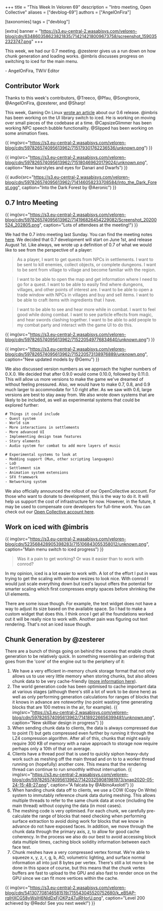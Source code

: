 +++
title = "This Week In Veloren 69"
description = "Intro meeting, Open Collective"
aliases = ["devblog-69"]
authors = ["AngelOnFira"]

[taxonomies]
tags = ["devblog"]

[extra]
banner = "https://s3.eu-central-2.wasabisys.com/veloren-blog/cdn/634860358623821835/714214218009673758/screenshot_1590352323747.png"
+++

This week, we had our 0.7 meeting. @zesterer gives us a run down on how chunk
generation and loading works. @imbris discusses progress on switching to iced
for the main menu.

\- AngelOnFira, TWiV Editor

## Contributor Work

Thanks to this week's contributors, @Treeco, @Pfau, @Songtronix, @AngelOnFira, @zesterer, and @Sharp!

This week, Gaming On Linux [wrote an
article](https://www.gamingonlinux.com/2020/05/veloren-an-open-source-rpg-inspired-by-cube-world-has-a-new-release)
about our 0.6 release. @imbris has been working on the UI library switch to
iced. He is working on moving over small pieces of the codebase at a time.
@CapsizeGlimmer has been working NPC speech bubble functionality. @Slipped has
been working on some animation fixes.

{{
  img(src="https://s3.eu-central-2.wasabisys.com/veloren-blog/cdn/597826574095613962/715179301762236536/unknown.png")
}}

{{
  img(src="https://s3.eu-central-2.wasabisys.com/veloren-blog/cdn/597826574095613962/715180469620179024/unknown.png",
  caption="New hairstyles and eyes for Danari and Dwarfs")
}}

{{
  audio(src="https://s3.eu-central-2.wasabisys.com/veloren-blog/cdn/597826574095613962/714146058233708584/Into_the_Dark_Forest.ogg",
  caption="Into the Dark Forest by @Aeronic")
}}

## 0.7 Intro Meeting

{{
  img(src="https://s3.eu-central-2.wasabisys.com/veloren-blog/cdn/597826574095613962/714196826454229082/Screenshot_20200524_202805.png",
  caption="Lots of attendees at the meeting!")
}}

We had the 0.7 intro meeting last Sunday. You can find the meeting notes
[here](https://docs.google.com/document/d/1Z-8-bIhQF1-HXHrfhRV_yTIwtr7kMZa0qXJgTmbZrEM/edit).
We decided that 0.7 development will start on June 1st, and release August 1st.
Like always, we wrote up a definition of 0.7 of what we would like to see from
the perspective of a player:

> As a player, I want to get quests from NPCs in settlements. I want to be sent
> to kill enemies, collect objects, or complete dungeons. I want to be sent from
> village to village and become familiar with the region.

> I want to be able to open the map and get information where I need to go for a
> quest. I want to be able to easily find where dungeons, villages, and other
> points of interest are. I want to be able to open a trade window with NPCs in
> villages and buy and sell items. I want to be able to craft items with
> ingredients that I have.

> I want to be able to see and hear more while in combat. I want to feel good
> while doing combat. I want to see particle effects from magic, and hear swords
> clashing together. I want to be able to add people to my combat party and
> interact with the game UI to do this.

{{
  img(src="https://s3.eu-central-2.wasabisys.com/veloren-blog/cdn/597826574095613962/715220549776834640/unknown.png")
}}

{{
  img(src="https://s3.eu-central-2.wasabisys.com/veloren-blog/cdn/597826574095613962/715220573138976889/unknown.png",
  caption="New updated models by @Gemu")
}}

We also discussed version numbers as we approach the higher numbers of 0.X.0. We
decided that after 0.9.0 would come 0.10.0, followed by 0.11.0. This will allow
us more versions to make the game we've dreamed of without feeling pressured.
Also, we would have to make 0.7, 0.8, and 0.9 much larger to accommodate for 1.0
right after. As we saw with 0.6, large versions are best to stay away from. We
also wrote down systems that are likely to be included, as well as experimental
systems that could be explored further:

```txt
# Things it could include
- Quest system
- World sim
- More interactions in settlements
- More advanced UI
- Implementing design team features
- Story elements
- Audio system for combat to add more layers of music

# Experimental systems to look at
- Modding support (Mun, other scripting languages)
- LoD
- Settlement sim
- Animation system extensions
- SFX framework
- Networking system
```

We also officially announced the rollout of our OpenCollective account. For
those who want to donate to development, this is the way to do it. It will help
us support the cost of infrastructure for now. However, in the future, it may be
used to compensate core developers for full-time work. You can check out our
[Open Collective account here](https://opencollective.com/veloren).

## Work on iced with @imbris

{{
  img(src="https://s3.eu-central-2.wasabisys.com/veloren-blog/cdn/523568428905398283/715106843055358012/unknown.png",
  caption="Main menu switch to iced progress")
}}

> Was it a pain to get working? Or was it easier than to work with conrod?

In my opinion, iced is a lot easier to work with. A lot of the effort I put in
was trying to get the scaling with window resizes to look nice. With conrod I
would just scale everything down but iced's layout offers the potential for
smarter scaling which first compresses empty spaces before shrinking the UI
elements.

There are some issue though. For example, the text widget does not have a way to
adjust its size based on the available space. So I had to make a custom widget
that does this. I think once I get all the foundations worked out it will be
really nice to work with. Another pain was figuring out text rendering. That's
not an iced issue though.

## Chunk Generation by @zesterer

There are a bunch of things going on behind the scenes that enable chunk
generation to be relatively quick. In something resembling an ordering that goes
from the 'core' of the engine out to the periphery of it:

1. We have a very efficient in-memory chunk storage format that not only allows
   us to use very little memory when storing chunks, but also allows chunk data
   to be very cache-friendly ([more information
   here](https://veloren.net/devblog-16/)).
2. The world generation code has been optimised to cache important data at
   various stages (although there's still a lot of work to be done here) as well
   as only performing generation calculations for ranges of blocks that it knows
   in advance are noteworthy (no point wasting time generating blocks that are
   100 metres in the air, for example).
{{
  img(src="https://s3.eu-central-2.wasabisys.com/veloren-blog/cdn/597826574095613962/714189226656399481/unknown.png",
  caption="New skillbar design in progress")
}}
3. When sending chunk data to clients, the data is always compressed due to
   point (1) but gets compressed even further by running it through the LZ4
   compression algorithm. After all of this, chunks that might easily require
   300 KB of memory with a naive approach to storage now require perhaps only a
   10th of that on average.
4. Clients have a thread pool that is used to quickly siphon heavy-duty work
   such as meshing off the main thread and on to to a worker thread running on
   (hopefully) another core. This means that the rendering thread can continue
   to run smoothly without interruption.
  {{
  img(src="https://s3.eu-central-2.wasabisys.com/veloren-blog/cdn/597826574095613962/714203259081981973/snap2020-05-24-15-48-27.png", caption="A falcata by @AlbinoAxolotl")
  }}
5. When handing chunk data off to clients, we use a COW (Copy On Write) system
   to immutably reference chunk data during meshing. This allows multiple
   threads to refer to the same chunk data at once (including the main thread)
   without copying the data (in most cases).
6. The meshing code is very optimised. For each chunk, we carefully
   pre-calculate the range of blocks that need checking when performing surface
   extraction to avoid doing work for blocks that we know in advance do not have
   exposed faces. In addition, we move through the chunk data through the
   primary axis, z, to allow for good cache coherency. In the process we also do
   our best to avoid accessing block data multiple times, caching block solidity
   information between each face test.
7. Chunk meshes have a very compressed vertex format. We're able to squeeze x,
   y, z, r, g, b, AO, volumetric lighting, and surface normal information all
   into just 8 bytes per vertex. There's still a lot more to be done in this
   space of course, but this means that the chunk vertex buffers are fast to
   upload to the GPU and also fast to render once on the GPU since we can fit
   more vertices within the cache.

{{
  img(src="https://s3.eu-central-2.wasabisys.com/veloren-blog/cdn/541307708146581519/715543045520752680/k_eB5AP-rqIHXCG58yWsIH6NIdDxFjOKPz47ujRHorU.png",
  caption="Level 200 achieved by @Redo! See you next week!")
}}
